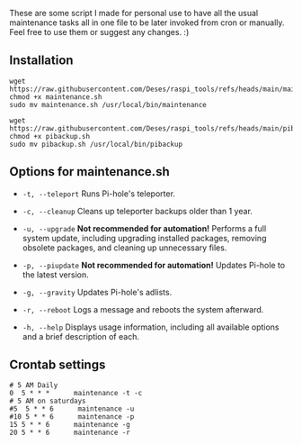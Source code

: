 These are some script I made for personal use to have all the usual maintenance tasks all in one file to be later invoked from cron or manually.
Feel free to use them or suggest any changes. :)

## Installation
```
wget https://raw.githubusercontent.com/Deses/raspi_tools/refs/heads/main/maintenance.sh
chmod +x maintenance.sh
sudo mv maintenance.sh /usr/local/bin/maintenance

wget https://raw.githubusercontent.com/Deses/raspi_tools/refs/heads/main/pibackup.sh
chmod +x pibackup.sh
sudo mv pibackup.sh /usr/local/bin/pibackup
```

## Options for maintenance.sh
- `-t, --teleport`
Runs Pi-hole's teleporter.

- `-c, --cleanup`
Cleans up teleporter backups older than 1 year.

- `-u, --upgrade`
**Not recommended for automation!** Performs a full system update, including upgrading installed packages, removing obsolete packages, and cleaning up unnecessary files.

- `-p, --piupdate`
**Not recommended for automation!** Updates Pi-hole to the latest version.

- `-g, --gravity`
Updates Pi-hole's adlists.  

- `-r, --reboot`
Logs a message and reboots the system afterward.

- `-h, --help`
Displays usage information, including all available options and a brief description of each.

## Crontab settings
```
# 5 AM Daily
0  5 * * *      maintenance -t -c
# 5 AM on saturdays
#5  5 * * 6      maintenance -u
#10 5 * * 6      maintenance -p
15 5 * * 6      maintenance -g
20 5 * * 6      maintenance -r
```
